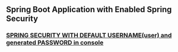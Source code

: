 ## Spring Boot Application with Enabled Spring Security

### [SPRING SECURITY WITH DEFAULT USERNAME(user) and generated PASSWORD in console]()